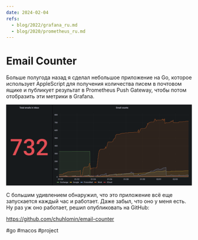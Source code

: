 ```yaml
---
date: 2024-02-04
refs:
  - blog/2022/grafana_ru.md
  - blog/2020/prometheus_ru.md
---
```


# Email Counter

Больше полугода назад я сделал небольшое приложение на Go, которое использует AppleScript для получения количества писем в почтовом ящике и публикует результат в Prometheus Push Gateway, чтобы потом отобразить эти метрики в Grafana.

![email-counter graph in Grafana](email-counter.png)

С большим удивлением обнаружил, что это приложение всё еще запускается каждый час и работает. Даже забыл, что оно у меня есть. Ну раз уж оно работает, решил опубликовать на GitHub:

https://github.com/chuhlomin/email-counter

#go #macos #project
